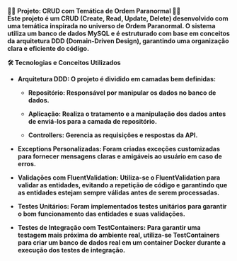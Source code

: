 🧙‍♂️ <b>Projeto: CRUD com Temática de Ordem Paranormal<b/> 🧙‍♀️<br>
Este projeto é um CRUD (Create, Read, Update, Delete) desenvolvido com uma temática inspirada no universo de Ordem Paranormal. O sistema utiliza um banco de dados MySQL e é estruturado com base em conceitos da arquitetura DDD (Domain-Driven Design), garantindo uma organização clara e eficiente do código.

🛠️ Tecnologias e Conceitos Utilizados
- Arquitetura DDD: O projeto é dividido em camadas bem definidas:

  - Repositório: Responsável por manipular os dados no banco de dados.

  - Aplicação: Realiza o tratamento e a manipulação dos dados antes de enviá-los para a camada de repositório.

  - Controllers: Gerencia as requisições e respostas da API.

- Exceptions Personalizadas: Foram criadas exceções customizadas para fornecer mensagens claras e amigáveis ao usuário em caso de erros.

- Validações com FluentValidation: Utiliza-se o FluentValidation para validar as entidades, evitando a repetição de código e garantindo que as entidades estejam sempre válidas antes de serem processadas.

- Testes Unitários: Foram implementados testes unitários para garantir o bom funcionamento das entidades e suas validações.

- Testes de Integração com TestContainers: Para garantir uma testagem mais próxima do ambiente real, utiliza-se TestContainers para criar um banco de dados real em um container Docker durante a execução dos testes de integração.
